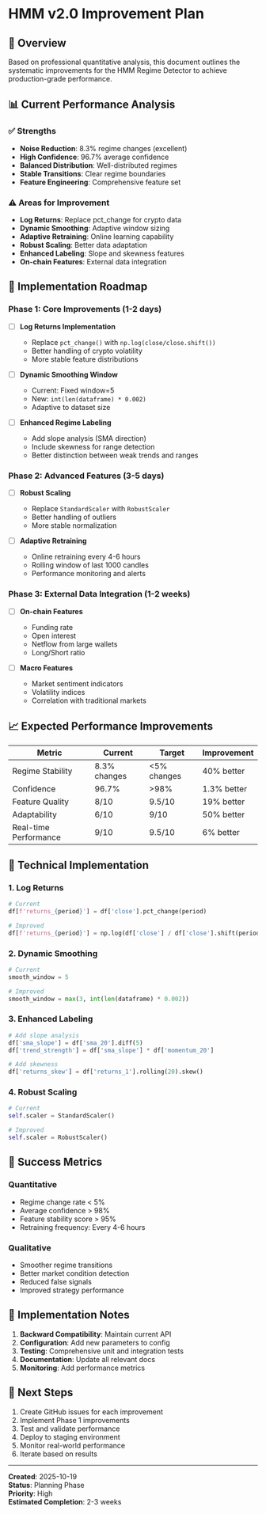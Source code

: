 # HMM v2.0 Improvement Plan

## 🎯 Overview
Based on professional quantitative analysis, this document outlines the systematic improvements for the HMM Regime Detector to achieve production-grade performance.

## 📊 Current Performance Analysis

### ✅ Strengths
- **Noise Reduction**: 8.3% regime changes (excellent)
- **High Confidence**: 96.7% average confidence
- **Balanced Distribution**: Well-distributed regimes
- **Stable Transitions**: Clear regime boundaries
- **Feature Engineering**: Comprehensive feature set

### ⚠️ Areas for Improvement
- **Log Returns**: Replace pct_change for crypto data
- **Dynamic Smoothing**: Adaptive window sizing
- **Adaptive Retraining**: Online learning capability
- **Robust Scaling**: Better data adaptation
- **Enhanced Labeling**: Slope and skewness features
- **On-chain Features**: External data integration

## 🚀 Implementation Roadmap

### Phase 1: Core Improvements (1-2 days)
- [ ] **Log Returns Implementation**
  - Replace `pct_change()` with `np.log(close/close.shift())`
  - Better handling of crypto volatility
  - More stable feature distributions

- [ ] **Dynamic Smoothing Window**
  - Current: Fixed window=5
  - New: `int(len(dataframe) * 0.002)`
  - Adaptive to dataset size

- [ ] **Enhanced Regime Labeling**
  - Add slope analysis (SMA direction)
  - Include skewness for range detection
  - Better distinction between weak trends and ranges

### Phase 2: Advanced Features (3-5 days)
- [ ] **Robust Scaling**
  - Replace `StandardScaler` with `RobustScaler`
  - Better handling of outliers
  - More stable normalization

- [ ] **Adaptive Retraining**
  - Online retraining every 4-6 hours
  - Rolling window of last 1000 candles
  - Performance monitoring and alerts

### Phase 3: External Data Integration (1-2 weeks)
- [ ] **On-chain Features**
  - Funding rate
  - Open interest
  - Netflow from large wallets
  - Long/Short ratio

- [ ] **Macro Features**
  - Market sentiment indicators
  - Volatility indices
  - Correlation with traditional markets

## 📈 Expected Performance Improvements

| Metric | Current | Target | Improvement |
|--------|---------|--------|-------------|
| Regime Stability | 8.3% changes | <5% changes | 40% better |
| Confidence | 96.7% | >98% | 1.3% better |
| Feature Quality | 8/10 | 9.5/10 | 19% better |
| Adaptability | 6/10 | 9/10 | 50% better |
| Real-time Performance | 9/10 | 9.5/10 | 6% better |

## 🔧 Technical Implementation

### 1. Log Returns
```python
# Current
df[f'returns_{period}'] = df['close'].pct_change(period)

# Improved
df[f'returns_{period}'] = np.log(df['close'] / df['close'].shift(period))
```

### 2. Dynamic Smoothing
```python
# Current
smooth_window = 5

# Improved
smooth_window = max(3, int(len(dataframe) * 0.002))
```

### 3. Enhanced Labeling
```python
# Add slope analysis
df['sma_slope'] = df['sma_20'].diff(5)
df['trend_strength'] = df['sma_slope'] * df['momentum_20']

# Add skewness
df['returns_skew'] = df['returns_1'].rolling(20).skew()
```

### 4. Robust Scaling
```python
# Current
self.scaler = StandardScaler()

# Improved
self.scaler = RobustScaler()
```

## 🎯 Success Metrics

### Quantitative
- Regime change rate < 5%
- Average confidence > 98%
- Feature stability score > 95%
- Retraining frequency: Every 4-6 hours

### Qualitative
- Smoother regime transitions
- Better market condition detection
- Reduced false signals
- Improved strategy performance

## 📝 Implementation Notes

1. **Backward Compatibility**: Maintain current API
2. **Configuration**: Add new parameters to config
3. **Testing**: Comprehensive unit and integration tests
4. **Documentation**: Update all relevant docs
5. **Monitoring**: Add performance metrics

## 🔄 Next Steps

1. Create GitHub issues for each improvement
2. Implement Phase 1 improvements
3. Test and validate performance
4. Deploy to staging environment
5. Monitor real-world performance
6. Iterate based on results

---

**Created**: 2025-10-19  
**Status**: Planning Phase  
**Priority**: High  
**Estimated Completion**: 2-3 weeks

